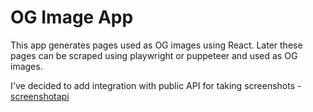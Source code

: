 # OG Image App

This app generates pages used as OG images using React.
Later these pages can be scraped using playwright or puppeteer and used as OG images.

I've decided to add integration with public API for taking screenshots - [screenshotapi](https://screenshotapi.net/)
